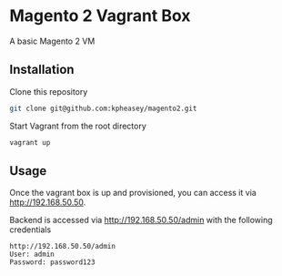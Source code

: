 # Magento 2 Vagrant Box
A basic Magento 2 VM

## Installation

Clone this repository

```sh
git clone git@github.com:kpheasey/magento2.git
```

Start Vagrant from the root directory

```sh
vagrant up
```

## Usage

Once the vagrant box is up and provisioned, you can access it via http://192.168.50.50.

Backend is accessed via http://192.168.50.50/admin with the following credentials

```
http://192.168.50.50/admin
User: admin
Password: password123
```